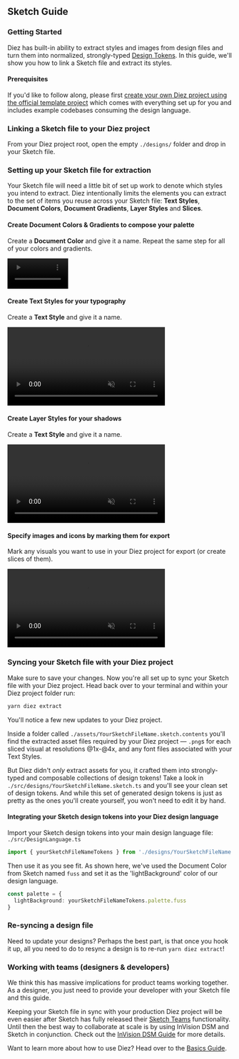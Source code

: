 ## Sketch Guide

### Getting Started

Diez has built-in ability to extract styles and images from design files and turn them into normalized, strongly-typed [Design Tokens](/glossary/#tokens). In this guide, we'll show you how to link a Sketch file and extract its styles.

#### Prerequisites

If you'd like to follow along, please first [create your own Diez project using the official template project](/getting-started/#set-up) which comes with everything set up for you and includes example codebases consuming the design language.

### Linking a Sketch file to your Diez project
From your Diez project root, open the empty `./designs/` folder and drop in your Sketch file.

### Setting up your Sketch file for extraction
Your Sketch file will need a little bit of set up work to denote which styles you intend to extract. Diez intentionally limits the elements you can extract to the set of items you reuse across your Sketch file: **Text Styles**, **Document Colors**, **Document Gradients**, **Layer Styles** and **Slices**.

#### Create Document Colors & Gradients to compose your palette
Create a **Document Color** and give it a name. Repeat the same step for all of your colors and gradients.

<video width="27%" autoplay loop muted playsinline>
    <source src="@theme/assets/vids/sketch-color.mp4" type="video/mp4">
</video>

#### Create Text Styles for your typography
Create a **Text Style** and give it a name.

<video width="70%" autoplay loop muted playsinline>
    <source src="@theme/assets/vids/sketch-text-style.mp4" type="video/mp4">
</video>

#### Create Layer Styles for your shadows
Create a **Text Style** and give it a name.

<video width="70%" autoplay loop muted playsinline>
    <source src="@theme/assets/vids/sketch-shadow.mp4" type="video/mp4">
</video>

#### Specify images and icons by marking them for export
Mark any visuals you want to use in your Diez project for export (or create slices of them).

<video width="70%" autoplay loop muted playsinline>
    <source src="@theme/assets/vids/sketch-export.mp4" type="video/mp4">
</video>


### Syncing your Sketch file with your Diez project
Make sure to save your changes. Now you're all set up to sync your Sketch file with your Diez project. Head back over to your terminal and within your Diez project folder run:

```bash
yarn diez extract
```

You'll notice a few new updates to your Diez project.

Inside a folder called `./assets/YourSketchFileName.sketch.contents` you'll find the extracted asset files required by your Diez project — `.png`s for each sliced visual at resolutions @1x-@4x, and any font files associated with your Text Styles.

But Diez didn't _only_ extract assets for you, it crafted them into strongly-typed and composable collections of design tokens! Take a look in `./src/designs/YourSketchFileName.sketch.ts` and you'll see your clean set of design tokens. And while this set of generated design tokens is just as pretty as the ones you'll create yourself, you won't need to edit it by hand.

#### Integrating your Sketch design tokens into your Diez design language

Import your Sketch design tokens into your main design language file: `./src/DesignLanguage.ts`

```typescript
import { yourSketchFileNameTokens } from './designs/YourSketchFileName.sketch';
```

Then use it as you see fit. As shown here, we've used the Document Color from Sketch named `fuss` and set it as the 'lightBackground' color of our design language.

```typescript
const palette = {
  lightBackground: yourSketchFileNameTokens.palette.fuss
}
```

### Re-syncing a design file

Need to update your designs? Perhaps the best part, is that once you hook it up, all you need to do to resync a design is to re-run `yarn diez extract`!

### Working with teams (designers & developers)

We think this has massive implications for product teams working together. As a designer, you just need to provide your developer with your Sketch file and this guide.

Keeping your Sketch file in sync with your production Diez project will be even easier after Sketch has fully released their [Sketch Teams](https://www.sketch.com/teams/) functionality. Until then the best way to collaborate at scale is by using InVision DSM and Sketch in conjunction. Check out the [InVision DSM Guide](/getting-started/dsm) for more details.

Want to learn more about how to use Diez? Head over to the [Basics Guide](/getting-started/the-basics).
